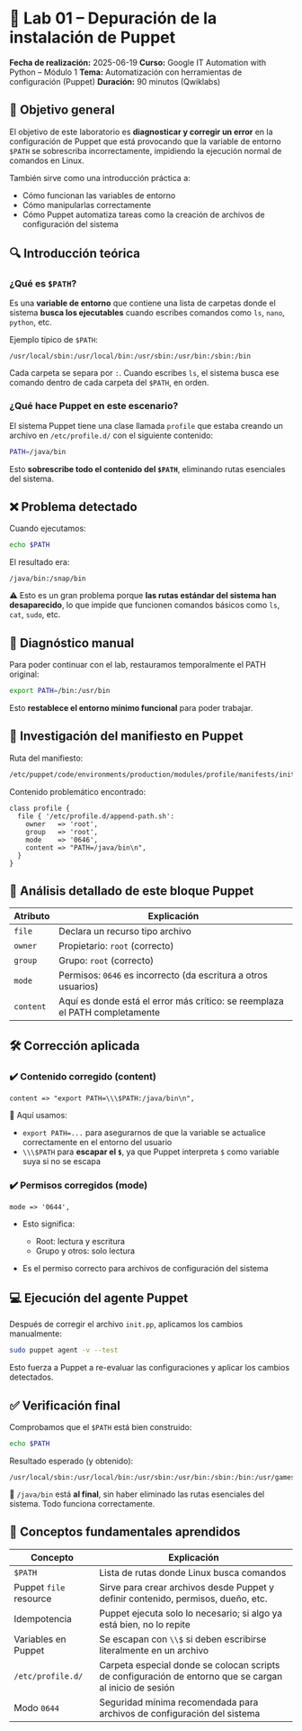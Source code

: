 # 🧪 Lab 01 – Depuración de la instalación de Puppet

**Fecha de realización:** 2025-06-19
**Curso:** Google IT Automation with Python – Módulo 1
**Tema:** Automatización con herramientas de configuración (Puppet)
**Duración:** 90 minutos (Qwiklabs)



## 🎯 Objetivo general

El objetivo de este laboratorio es **diagnosticar y corregir un error** en la configuración de Puppet que está provocando que la variable de entorno `$PATH` se sobrescriba incorrectamente, impidiendo la ejecución normal de comandos en Linux.

También sirve como una introducción práctica a:

* Cómo funcionan las variables de entorno
* Cómo manipularlas correctamente
* Cómo Puppet automatiza tareas como la creación de archivos de configuración del sistema



## 🔍 Introducción teórica

### ¿Qué es `$PATH`?

Es una **variable de entorno** que contiene una lista de carpetas donde el sistema **busca los ejecutables** cuando escribes comandos como `ls`, `nano`, `python`, etc.

Ejemplo típico de `$PATH`:

```
/usr/local/sbin:/usr/local/bin:/usr/sbin:/usr/bin:/sbin:/bin
```

Cada carpeta se separa por `:`. Cuando escribes `ls`, el sistema busca ese comando dentro de cada carpeta del `$PATH`, en orden.


### ¿Qué hace Puppet en este escenario?

El sistema Puppet tiene una clase llamada `profile` que estaba creando un archivo en `/etc/profile.d/` con el siguiente contenido:

```bash
PATH=/java/bin
```

Esto **sobrescribe todo el contenido del `$PATH`**, eliminando rutas esenciales del sistema.



## ❌ Problema detectado

Cuando ejecutamos:

```bash
echo $PATH
```

El resultado era:

```
/java/bin:/snap/bin
```

⚠️ Esto es un gran problema porque **las rutas estándar del sistema han desaparecido**, lo que impide que funcionen comandos básicos como `ls`, `cat`, `sudo`, etc.



## 🧪 Diagnóstico manual

Para poder continuar con el lab, restauramos temporalmente el PATH original:

```bash
export PATH=/bin:/usr/bin
```

Esto **restablece el entorno mínimo funcional** para poder trabajar.



## 🧭 Investigación del manifiesto en Puppet

Ruta del manifiesto:

```bash
/etc/puppet/code/environments/production/modules/profile/manifests/init.pp
```

Contenido problemático encontrado:

```puppet
class profile {
  file { '/etc/profile.d/append-path.sh':
    owner   => 'root',
    group   => 'root',
    mode    => '0646',
    content => "PATH=/java/bin\n",
  }
}
```


## 🧠 Análisis detallado de este bloque Puppet

| Atributo  | Explicación                                                                 |
| --------- | --------------------------------------------------------------------------- |
| `file`    | Declara un recurso tipo archivo                                             |
| `owner`   | Propietario: `root` (correcto)                                              |
| `group`   | Grupo: `root` (correcto)                                                    |
| `mode`    | Permisos: `0646` es incorrecto (da escritura a otros usuarios)              |
| `content` | Aquí es donde está el error más crítico: se reemplaza el PATH completamente |



## 🛠️ Corrección aplicada

### ✔️ Contenido corregido (content)

```puppet
content => "export PATH=\\\$PATH:/java/bin\n",
```

📌 Aquí usamos:

* `export PATH=...` para asegurarnos de que la variable se actualice correctamente en el entorno del usuario
* `\\\$PATH` para **escapar el `$`**, ya que Puppet interpreta `$` como variable suya si no se escapa

### ✔️ Permisos corregidos (mode)

```puppet
mode => '0644',
```

* Esto significa:

  * Root: lectura y escritura
  * Grupo y otros: solo lectura
* Es el permiso correcto para archivos de configuración del sistema


## 💻 Ejecución del agente Puppet

Después de corregir el archivo `init.pp`, aplicamos los cambios manualmente:

```bash
sudo puppet agent -v --test
```

Esto fuerza a Puppet a re-evaluar las configuraciones y aplicar los cambios detectados.



## ✅ Verificación final

Comprobamos que el `$PATH` está bien construido:

```bash
echo $PATH
```

Resultado esperado (y obtenido):

```
/usr/local/sbin:/usr/local/bin:/usr/sbin:/usr/bin:/sbin:/bin:/usr/games:/usr/local/games:/snap/bin:/java/bin
```

📌 `/java/bin` está **al final**, sin haber eliminado las rutas esenciales del sistema. Todo funciona correctamente.

## 🧠 Conceptos fundamentales aprendidos

| Concepto               | Explicación                                                                                             |
| ---------------------- | ------------------------------------------------------------------------------------------------------- |
| `$PATH`                | Lista de rutas donde Linux busca comandos                                                               |
| Puppet `file` resource | Sirve para crear archivos desde Puppet y definir contenido, permisos, dueño, etc.                       |
| Idempotencia           | Puppet ejecuta solo lo necesario; si algo ya está bien, no lo repite                                    |
| Variables en Puppet    | Se escapan con `\\$` si deben escribirse literalmente en un archivo                                     |
| `/etc/profile.d/`      | Carpeta especial donde se colocan scripts de configuración de entorno que se cargan al inicio de sesión |
| Modo `0644`            | Seguridad mínima recomendada para archivos de configuración del sistema                                 |
